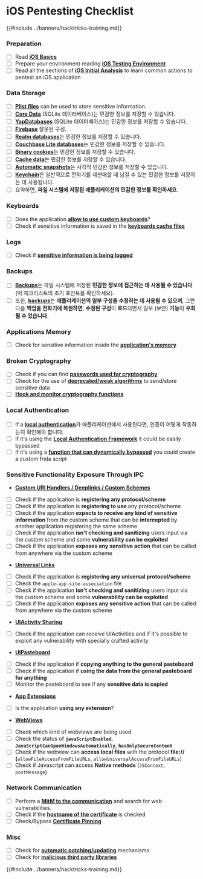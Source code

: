 # iOS Pentesting Checklist

{{#include ../banners/hacktricks-training.md}}

### Preparation

- [ ] Read [**iOS Basics**](ios-pentesting/ios-basics.md)
- [ ] Prepare your environment reading [**iOS Testing Environment**](ios-pentesting/ios-testing-environment.md)
- [ ] Read all the sections of [**iOS Initial Analysis**](ios-pentesting/#initial-analysis) to learn common actions to pentest an iOS application

### Data Storage

- [ ] [**Plist files**](ios-pentesting/#plist) can be used to store sensitive information.
- [ ] [**Core Data**](ios-pentesting/#core-data) (SQLite 데이터베이스)는 민감한 정보를 저장할 수 있습니다.
- [ ] [**YapDatabases**](ios-pentesting/#yapdatabase) (SQLite 데이터베이스)는 민감한 정보를 저장할 수 있습니다.
- [ ] [**Firebase**](ios-pentesting/#firebase-real-time-databases) 잘못된 구성.
- [ ] [**Realm databases**](ios-pentesting/#realm-databases)는 민감한 정보를 저장할 수 있습니다.
- [ ] [**Couchbase Lite databases**](ios-pentesting/#couchbase-lite-databases)는 민감한 정보를 저장할 수 있습니다.
- [ ] [**Binary cookies**](ios-pentesting/#cookies)는 민감한 정보를 저장할 수 있습니다.
- [ ] [**Cache data**](ios-pentesting/#cache)는 민감한 정보를 저장할 수 있습니다.
- [ ] [**Automatic snapshots**](ios-pentesting/#snapshots)는 시각적 민감한 정보를 저장할 수 있습니다.
- [ ] [**Keychain**](ios-pentesting/#keychain)은 일반적으로 전화기를 재판매할 때 남길 수 있는 민감한 정보를 저장하는 데 사용됩니다.
- [ ] 요약하면, **파일 시스템에 저장된 애플리케이션의 민감한 정보를 확인하세요.**

### Keyboards

- [ ] Does the application [**allow to use custom keyboards**](ios-pentesting/#custom-keyboards-keyboard-cache)?
- [ ] Check if sensitive information is saved in the [**keyboards cache files**](ios-pentesting/#custom-keyboards-keyboard-cache)

### **Logs**

- [ ] Check if [**sensitive information is being logged**](ios-pentesting/#logs)

### Backups

- [ ] [**Backups**](ios-pentesting/#backups)는 파일 시스템에 저장된 **민감한 정보에 접근하는 데 사용될 수 있습니다** (이 체크리스트의 초기 포인트를 확인하세요).
- [ ] 또한, [**backups**](ios-pentesting/#backups)는 **애플리케이션의 일부 구성을 수정하는 데 사용될 수 있으며**, 그런 다음 **백업을 전화기에 복원하면**, **수정된 구성**이 **로드**되면서 일부 (보안) **기능**이 **우회될 수 있습니다.**

### **Applications Memory**

- [ ] Check for sensitive information inside the [**application's memory**](ios-pentesting/#testing-memory-for-sensitive-data)

### **Broken Cryptography**

- [ ] Check if you can find [**passwords used for cryptography**](ios-pentesting/#broken-cryptography)
- [ ] Check for the use of [**deprecated/weak algorithms**](ios-pentesting/#broken-cryptography) to send/store sensitive data
- [ ] [**Hook and monitor cryptography functions**](ios-pentesting/#broken-cryptography)

### **Local Authentication**

- [ ] If a [**local authentication**](ios-pentesting/#local-authentication)가 애플리케이션에서 사용된다면, 인증이 어떻게 작동하는지 확인해야 합니다.
- [ ] If it's using the [**Local Authentication Framework**](ios-pentesting/#local-authentication-framework) it could be easily bypassed
- [ ] If it's using a [**function that can dynamically bypassed**](ios-pentesting/#local-authentication-using-keychain) you could create a custom frida script

### Sensitive Functionality Exposure Through IPC

- [**Custom URI Handlers / Deeplinks / Custom Schemes**](ios-pentesting/#custom-uri-handlers-deeplinks-custom-schemes)
- [ ] Check if the application is **registering any protocol/scheme**
- [ ] Check if the application is **registering to use** any protocol/scheme
- [ ] Check if the application **expects to receive any kind of sensitive information** from the custom scheme that can be **intercepted** by another application registering the same scheme
- [ ] Check if the application **isn't checking and sanitizing** users input via the custom scheme and some **vulnerability can be exploited**
- [ ] Check if the application **exposes any sensitive action** that can be called from anywhere via the custom scheme
- [**Universal Links**](ios-pentesting/#universal-links)
- [ ] Check if the application is **registering any universal protocol/scheme**
- [ ] Check the `apple-app-site-association` file
- [ ] Check if the application **isn't checking and sanitizing** users input via the custom scheme and some **vulnerability can be exploited**
- [ ] Check if the application **exposes any sensitive action** that can be called from anywhere via the custom scheme
- [**UIActivity Sharing**](ios-pentesting/ios-uiactivity-sharing.md)
- [ ] Check if the application can receive UIActivities and if it's possible to exploit any vulnerability with specially crafted activity
- [**UIPasteboard**](ios-pentesting/ios-uipasteboard.md)
- [ ] Check if the application if **copying anything to the general pasteboard**
- [ ] Check if the application if **using the data from the general pasteboard for anything**
- [ ] Monitor the pasteboard to see if any **sensitive data is copied**
- [**App Extensions**](ios-pentesting/ios-app-extensions.md)
- [ ] Is the application **using any extension**?
- [**WebViews**](ios-pentesting/ios-webviews.md)
- [ ] Check which kind of webviews are being used
- [ ] Check the status of **`javaScriptEnabled`**, **`JavaScriptCanOpenWindowsAutomatically`**, **`hasOnlySecureContent`**
- [ ] Check if the webview can **access local files** with the protocol **file://** **(**`allowFileAccessFromFileURLs`, `allowUniversalAccessFromFileURLs`)
- [ ] Check if Javascript can access **Native** **methods** (`JSContext`, `postMessage`)

### Network Communication

- [ ] Perform a [**MitM to the communication**](ios-pentesting/#network-communication) and search for web vulnerabilities.
- [ ] Check if the [**hostname of the certificate**](ios-pentesting/#hostname-check) is checked
- [ ] Check/Bypass [**Certificate Pinning**](ios-pentesting/#certificate-pinning)

### **Misc**

- [ ] Check for [**automatic patching/updating**](ios-pentesting/#hot-patching-enforced-updateing) mechanisms
- [ ] Check for [**malicious third party libraries**](ios-pentesting/#third-parties)

{{#include ../banners/hacktricks-training.md}}
